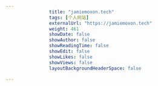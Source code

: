 ---
                title: "jamiemoxon.tech"
                tags: [个人网站]
                externalUrl: "https://jamiemoxon.tech"
                weight: 461
                showDate: false
                showAuthor: false
                showReadingTime: false
                showEdit: false
                showLikes: false
                showViews: false
                layoutBackgroundHeaderSpace: false
                ---

